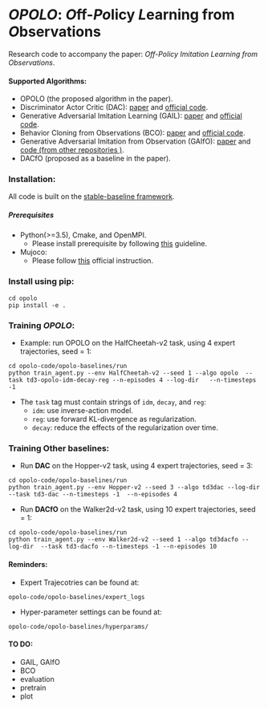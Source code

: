 # *OPOLO*: *O*ff-*Po*licy *L*earning from *O*bservations

Research code to accompany the paper: *Off-Policy Imitation Learning from Observations*.

#### Supported Algorithms: ####
- OPOLO (the proposed algorithm in the paper).
- Discriminator Actor Critic (DAC): [paper](https://arxiv.org/abs/1809.02925) and [official code](https://github.com/google-research/google-research/tree/master/dac).  
- Generative Adversarial Imitation Learning (GAIL): [paper](https://papers.nips.cc/paper/6391-generative-adversarial-imitation-learning.pdf) and [official code](https://github.com/openai/imitation).
- Behavior Cloning from Observations (BCO): [paper](https://www.ijcai.org/Proceedings/2018/0687.pdf) and [official code](https://github.com/jerrylin1121/BCO).
- Generative Adversarial Imitation from Observation (GAIfO): [paper](https://arxiv.org/pdf/1807.06158.pdf) and [code (from other repositories )](https://github.com/keiohta/tf2rl).
- DACfO (proposed as a baseline in the paper).

### Installation:
All code is built on the [stable-baseline framework](https://github.com/hill-a/stable-baselines). 
##### Prerequisites
- Python(>=3.5), Cmake, and OpenMPI. 
    - Please install prerequisite by following [this](https://github.com/hill-a/stable-baselines#prerequisites) guideline. 
- Mujoco:
    - Please follow [this](https://github.com/openai/mujoco-py) official instruction.
### Install using pip:
<pre><code>cd opolo
pip install -e .
</code></pre>
### Training *OPOLO*:
- Example: run OPOLO on the HalfCheetah-v2 task, using 4 expert trajectories, seed = 1:
<pre><code>cd opolo-code/opolo-baselines/run
python train_agent.py --env HalfCheetah-v2 --seed 1 --algo opolo  --task td3-opolo-idm-decay-reg --n-episodes 4 --log-dir <your-absolute-log-path>  --n-timesteps -1  
</code></pre>
- The <code>task</code> tag must contain strings of <code>idm</code>, <code>decay</code>, and <code>reg</code>:
    - <code>idm</code>: use inverse-action model.
    - <code>reg</code>: use forward KL-divergence as regularization. 
    - <code>decay</code>: reduce the effects of the regularization over time. 

### Training Other baselines:
- Run **DAC** on the Hopper-v2 task, using 4 expert trajectories, seed = 3:
<pre><code>cd opolo-code/opolo-baselines/run
python train_agent.py --env Hopper-v2 --seed 3 --algo td3dac --log-dir <your-absolute-log-path> --task td3-dac --n-timesteps -1  --n-episodes 4 
</code></pre>

- Run **DACfO** on the Walker2d-v2 task, using 10 expert trajectories, seed = 1:
<pre><code>cd opolo-code/opolo-baselines/run
python train_agent.py --env Walker2d-v2 --seed 1 --algo td3dacfo --log-dir <your-absolute-log-path> --task td3-dacfo --n-timesteps -1 --n-episodes 10
</code></pre>
#### Reminders:

- Expert Trajecotries can be found at:
<pre><code>opolo-code/opolo-baselines/expert_logs</code></pre>
- Hyper-parameter settings can be found at:
<pre><code>opolo-code/opolo-baselines/hyperparams/</code></pre>


#### TO DO:
- GAIL, GAIfO
- BCO
- evaluation 
- pretrain
- plot
